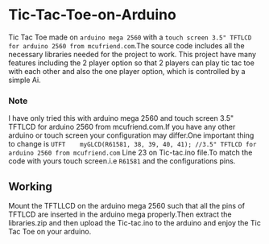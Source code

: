 # Tic-Tac-Toe-on-Arduino
Tic Tac Toe made on `arduino mega 2560` with a `touch screen 3.5" TFTLCD for arduino 2560 from mcufriend.com`.The source code includes all the necessary libraries needed for the project to work.
 This project have many features including the 2 player option so that 2 players can play tic tac toe with each other and also the one player option, which is controlled by a simple Ai.
### Note
I have only tried this with arduino mega 2560 and touch screen 3.5" TFTLCD for arduino 2560 from mcufriend.com.If you have any other arduino or touch screen your configuration may differ.One important thing to change is 
`UTFT    myGLCD(R61581, 38, 39, 40, 41); //3.5" TFTLCD for arduino 2560 from mcufriend.com`
Line 23 on Tic-tac.ino file.To match the code with yours touch screen.i.e `R61581` and the configurations pins.
## Working
Mount the TFTLLCD on the arduino mega 2560 such that all the pins of TFTLCD are inserted in the arduino mega properly.Then extract the libraries.zip and then upload the Tic-tac.ino to the arduino and enjoy the Tic Tac Toe on your arduino.
